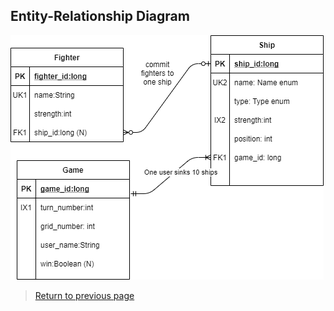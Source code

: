 ## Entity-Relationship Diagram

[![ERD](img/erd.png)](pdf/erd.pdf)


> [Return to previous page](index.md#erd)
